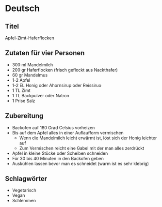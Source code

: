 # Deutsch

## Titel

Apfel-Zimt-Haferflocken

## Zutaten für vier Personen

* 300 ml Mandelmilch
* 200 gr Haferflocken (frisch geflockt aus Nackthafer)
* 60 gr Mandelmus
* 1-2 Apfel
* 1-2 EL Honig oder Ahornsirup oder Reissiruo
* 1 TL Zimt
* 1 TL Backpulver oder Natron
* 1 Prise Salz

## Zubereitung

* Backofen auf 180 Grad Celsius vorheizen
* Bis auf dem Apfel alles in einer Auflaufform vermischen
  * Wenn die Mandelmilch leicht erwärmt ist, löst sich der Honig leichter auf
  * Zum Vermischen reicht eine Gabel mit der man alles zerdrückt
* Apfel in kleine Stücke oder Scheiben schneiden
* Für 30 bis 40 Minuten in den Backofen geben
* Auskühlen lassen bevor man es schneidet (warm ist es sehr klebrig)

## Schlagwörter

* Vegetarisch
* Vegan
* Schlemmen
